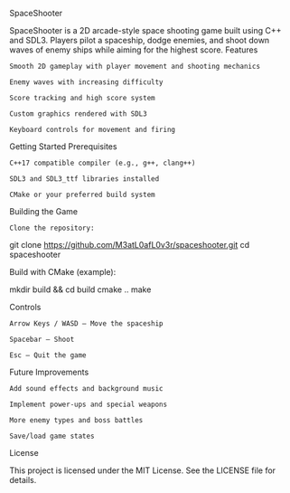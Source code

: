 SpaceShooter

SpaceShooter is a 2D arcade-style space shooting game built using C++ and SDL3. Players pilot a spaceship, dodge enemies, and shoot down waves of enemy ships while aiming for the highest score.
Features

    Smooth 2D gameplay with player movement and shooting mechanics

    Enemy waves with increasing difficulty

    Score tracking and high score system

    Custom graphics rendered with SDL3

    Keyboard controls for movement and firing

Getting Started
Prerequisites

    C++17 compatible compiler (e.g., g++, clang++)

    SDL3 and SDL3_ttf libraries installed

    CMake or your preferred build system

Building the Game

    Clone the repository:

git clone https://github.com/M3atL0afL0v3r/spaceshooter.git
cd spaceshooter

Build with CMake (example):

mkdir build && cd build
cmake ..
make

Controls

    Arrow Keys / WASD — Move the spaceship

    Spacebar — Shoot

    Esc — Quit the game

Future Improvements

    Add sound effects and background music

    Implement power-ups and special weapons

    More enemy types and boss battles

    Save/load game states

License

This project is licensed under the MIT License. See the LICENSE file for details.
